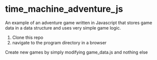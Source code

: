 time_machine_adventure_js
=========================

An example of an adventure game written in Javascript that stores game data in a data structure and uses very simple game logic.

1. Clone this repo
2. navigate to the program directory in a browser

Create new games by simply modifying game_data.js and nothing else
